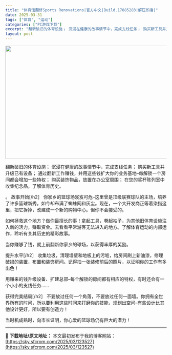 ```yaml
---
title: "体育馆翻修Sports Renovations|官方中文|Build.17885283|解压即撸|"
date: 2025-03-31
tags: ["体育", "运动"]
categories: ["PC游戏下载"]
excerpt: "翻新破旧的体育设施； 沉浸在健康的故事情节中，完成支线任务； 购买新工具并升级已有设备； 通过翻新工作赚钱，并用这些钱扩大你的业务基地–每解锁一个房间都会增加一些特权； 购买装饰物品，放置在办公室周围； 在您的奖杯陈列室中收集纪念品，了解体育历史。 。 故事开始[/h2］ 你家乡的篮球场岌岌可危–这&hellip;"
layout: post
---
```


<img class="aligncenter size-full wp-image-123525" src="https://sky.sfcrom.com/wp-content/uploads/2025/03/2025033108085836.webp" alt="" width="616" height="353" />

翻新破旧的体育设施；
沉浸在健康的故事情节中，完成支线任务；
购买新工具并升级已有设备；
通过翻新工作赚钱，并用这些钱扩大你的业务基地–每解锁一个房间都会增加一些特权；
购买装饰物品，放置在办公室周围；
在您的奖杯陈列室中收集纪念品，了解体育历史。

。
故事开始[/h2］
你家乡的篮球场岌岌可危–这里曾是顶级联赛球队的主场，培养了许多篮球新秀，如今却布满了蜘蛛网和灰尘。现在，一个大开发商正等着染指这里，把它拆掉，改建成一个新的购物中心。但你不会接受的。

如何拯救这个地方？做你最擅长的事！拿起工具，卷起袖子，为其他旧体育设施注入新的活力，赚取资金。去看看平常游客无法进入的地方。了解体育运动的内部运作，聆听有关其历史的精彩故事。

当你赚够了钱，就上前翻新你家乡的球场，以获得丰厚的奖励。

提升水平[/h2］
收集垃圾，清理墙壁和地板上的污垢，给房间刷上新油漆，修理破损的装置，布置和装饰房间。记得拍一张装修前后的照片，以证明你的工作有多出色！

用赚来的钱升级设备、扩建总部–每个解锁的房间都有相应的特权，有时还会有一个小小的支线任务……

获得完美结局[/h2］
不要放过任何一个角落，不要放过任何一面墙。你拥有全世界所有的时间，所以要利用这些时间来打磨你的技能，规划出空间–有些设计比其他设计更好，所以要有创造力！

当时机成熟时，向市长证明，你心爱的篮球场仍有巨大的潜力！

---
📖 **下载地址/原文地址：** 本文最初发布于我的博客网站：[https://sky.sfcrom.com/2025/03/123527](https://sky.sfcrom.com/2025/03/123527)
